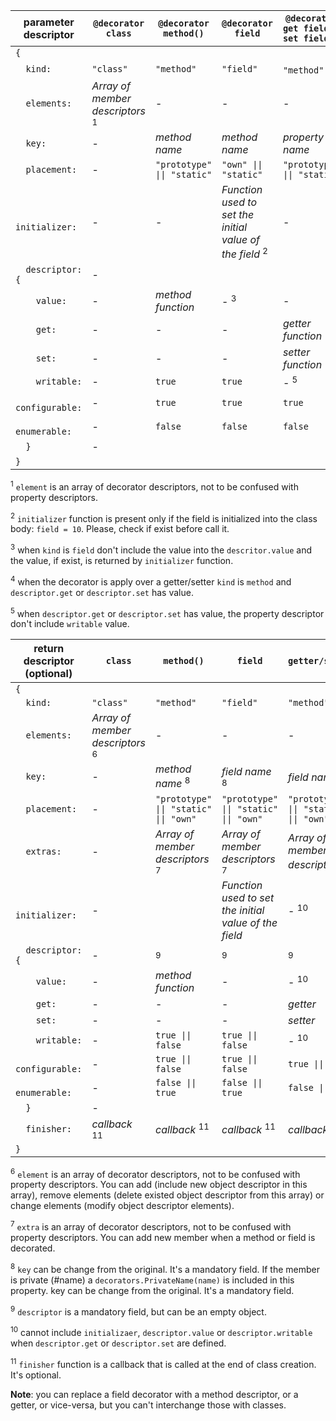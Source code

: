 
| **parameter descriptor**   | **`@decorator`<br/>`class`**             | **`@decorator`<br/>`method()`**             | **`@decorator`<br/>`field`**                                     | **`@decorator`<br/>`get field()`<br/>`set field()`**|
|----------------------------|------------------------------------------|---------------------------------------------|------------------------------------------------------------------|-----------------------------------------------------|
|`{`                         |                                          |                                             |                                                                  |                                                     |
|`  kind:`                   |`"class"`                                 |`"method"`                                   |`"field"`                                                         |`"method"` <sup>4</sup>                              |
|`  elements:`               |*Array of member descriptors* <sup>1</sup>| -                                           | -                                                                | -                                                   |
|`  key:`                    | -                                        |  *method name*                              |*method name*                                                     |*property name*                                      |
|`  placement:`              | -                                        |`"prototype" \|\| "static"`                  |`"own" \|\| "static"`                                             |`"prototype" \|\| "static"`                          |
|`  initializer:`            | -                                        | -                                           |*Function used to set the initial value of the field* <sup>2</sup>| -                                                   |
|`  descriptor:{`            | -                                        |                                             |                                                                  |                                                     |
|`    value:`                | -                                        |  *method function*                          | - <sup>3</sup>                                                   | -                                                   |
|`    get:`                  | -                                        | -                                           | -                                                                |*getter function*                                    |
|`    set:`                  | -                                        | -                                           | -                                                                |*setter function*                                    |
|`    writable:`             | -                                        |`true`                                       |`true`                                                            | - <sup>5</sup>                                      |
|`    configurable:`         | -                                        |`true`                                       |`true`                                                            |`true`                                               |
|`    enumerable:`           | -                                        |`false`                                      |`false`                                                           |`false`                                              |
|`  }`                       | -                                        |                                             |                                                                  |                                                     |
|`}`                         |                                          |                                             |                                                                  |                                                     |
</table>

<sup>1</sup> `element` is an array of decorator descriptors, not to be confused with property descriptors.

<sup>2</sup> `initializer` function is present only if the field is initialized into the class body: `field = 10`. Please, check if exist before call it.

<sup>3</sup> when `kind` is `field` don't include the value into the `descritor.value` and the value, if exist, is returned by `initializer` function.

<sup>4</sup> when the decorator is apply over a getter/setter `kind` is `method` and `descriptor.get` or `descriptor.set` has value. 

<sup>5</sup> when `descriptor.get` or `descriptor.set` has value, the property descriptor don't include `writable` value.

| **return descriptor (optional)** | **`class`**                               | **`method()`**                           | **`field`**                                         | **`getter/setter`**                      |
|----------------------------------|-------------------------------------------|------------------------------------------|-----------------------------------------------------|------------------------------------------|
|`{`                               |                                           |                                          |                                                     |                                          |
|`  kind:`                         |`"class"`                                  |`"method"`                                |`"field"`                                            |`"method"`                                |
|`  elements:`                     |*Array of member descriptors* <sup>6</sup> | -                                        | -                                                   | -                                        |
|`  key:`                          | -                                         |  *method name*    <sup>8</sup>           |*field name* <sup>8</sup>                            |*field name* <sup>8</sup>                 |
|`  placement:`                    | -                                         |`"prototype" \|\| "static" \|\| "own"`    |`"prototype" \|\| "static" \|\| "own"`               |`"prototype" \|\| "static" \|\| "own"`    |
|`  extras:`                       | -                                         |*Array of member descriptors* <sup>7</sup>|*Array of member descriptors* <sup>7</sup>           |*Array of member descriptors* <sup>7</sup>|
|`  initializer:`                  | -                                         |                                          |*Function used to set the initial value of the field*| - <sup>10</sup>                          |
|`  descriptor:{`                  | -                                         | <sup>9</sup>                             | <sup>9</sup>                                        | <sup>9</sup>                             |
|`    value:`                      | -                                         |*method function*                         | -                                                   | - <sup>10</sup>                          |
|`    get:`                        | -                                         | -                                        | -                                                   |*getter*                                  |
|`    set:`                        | -                                         | -                                        | -                                                   |*setter*                                  |
|`    writable:`                   | -                                         |`true \|\| false`                         |`true \|\| false`                                    | - <sup>10</sup>                          |
|`    configurable:`               | -                                         |`true \|\| false`                         |`true \|\| false`                                    |`true \|\| false`                         |
|`    enumerable:`                 | -                                         |`false \|\| true`                         |`false \|\| true`                                    |`false \|\| true`                         |
|`  }`                             | -                                         |                                          |                                                     |                                          |
|`  finisher:`                     |*callback* <sup>11</sup>                   |  *callback* <sup>11</sup>                |  *callback* <sup>11</sup>                           |  *callback*    <sup>11</sup>             |
|`}`                               |                                           |                                          |                                                     |                                          |
</tbody>    
</table>

<sup>6</sup> `element` is an array of decorator descriptors, not to be confused with property descriptors. You can add (include new object descriptor in this array), remove elements (delete existed object descriptor from this array) or change elements (modify object descriptor elements).

<sup>7</sup> `extra` is an array of decorator descriptors, not to be confused with property descriptors. You can add new member when a method or field is decorated.

<sup>8</sup> `key` can be change from the original. It's a mandatory field. If the member is private (#name) a `decorators.PrivateName(name)` is included in this property. key can be change from the original. It's a mandatory field.

<sup>9</sup> `descriptor` is a mandatory field, but can be an empty object.

<sup>10</sup> cannot include `initializaer`, `descriptor.value` or `descriptor.writable` when `descriptor.get` or `descriptor.set` are defined.

<sup>11</sup> `finisher` function is a callback that is called at the end of class creation. It's optional.

**Note**: you can replace a field decorator with a method descriptor, or a getter, or vice-versa, but you can't interchange those with classes.
